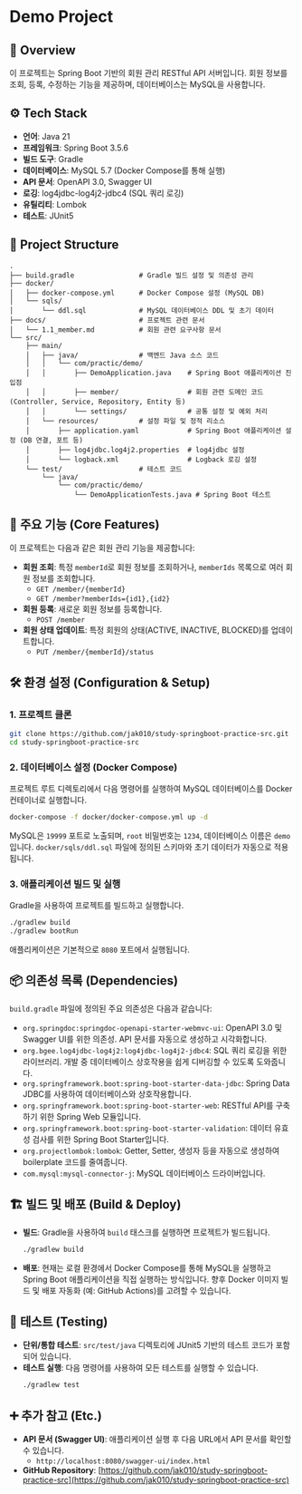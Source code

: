 # Demo Project

## 📖 Overview
이 프로젝트는 Spring Boot 기반의 회원 관리 RESTful API 서버입니다. 회원 정보를 조회, 등록, 수정하는 기능을 제공하며, 데이터베이스는 MySQL을 사용합니다.

## ⚙️ Tech Stack
- **언어**: Java 21
- **프레임워크**: Spring Boot 3.5.6
- **빌드 도구**: Gradle
- **데이터베이스**: MySQL 5.7 (Docker Compose를 통해 실행)
- **API 문서**: OpenAPI 3.0, Swagger UI
- **로깅**: log4jdbc-log4j2-jdbc4 (SQL 쿼리 로깅)
- **유틸리티**: Lombok
- **테스트**: JUnit5

## 📁 Project Structure
```
.
├── build.gradle                # Gradle 빌드 설정 및 의존성 관리
├── docker/
│   ├── docker-compose.yml      # Docker Compose 설정 (MySQL DB)
│   └── sqls/
│       └── ddl.sql             # MySQL 데이터베이스 DDL 및 초기 데이터
├── docs/                       # 프로젝트 관련 문서
│   └── 1.1_member.md           # 회원 관련 요구사항 문서
└── src/
    ├── main/
    │   ├── java/               # 백엔드 Java 소스 코드
    │   │   └── com/practic/demo/
    │   │       ├── DemoApplication.java    # Spring Boot 애플리케이션 진입점
    │   │       ├── member/                 # 회원 관련 도메인 코드 (Controller, Service, Repository, Entity 등)
    │   │       └── settings/               # 공통 설정 및 예외 처리
    │   └── resources/          # 설정 파일 및 정적 리소스
    │       ├── application.yaml            # Spring Boot 애플리케이션 설정 (DB 연결, 포트 등)
    │       ├── log4jdbc.log4j2.properties  # log4jdbc 설정
    │       └── logback.xml                 # Logback 로깅 설정
    └── test/                   # 테스트 코드
        └── java/
            └── com/practic/demo/
                └── DemoApplicationTests.java # Spring Boot 테스트
```

## 🚀 주요 기능 (Core Features)
이 프로젝트는 다음과 같은 회원 관리 기능을 제공합니다:

-   **회원 조회**: 특정 `memberId`로 회원 정보를 조회하거나, `memberIds` 목록으로 여러 회원 정보를 조회합니다.
    -   `GET /member/{memberId}`
    -   `GET /member?memberIds={id1},{id2}`
-   **회원 등록**: 새로운 회원 정보를 등록합니다.
    -   `POST /member`
-   **회원 상태 업데이트**: 특정 회원의 상태(ACTIVE, INACTIVE, BLOCKED)를 업데이트합니다.
    -   `PUT /member/{memberId}/status`

## 🛠️ 환경 설정 (Configuration & Setup)

### 1. 프로젝트 클론
```bash
git clone https://github.com/jak010/study-springboot-practice-src.git
cd study-springboot-practice-src
```

### 2. 데이터베이스 설정 (Docker Compose)
프로젝트 루트 디렉토리에서 다음 명령어를 실행하여 MySQL 데이터베이스를 Docker 컨테이너로 실행합니다.
```bash
docker-compose -f docker/docker-compose.yml up -d
```
MySQL은 `19999` 포트로 노출되며, `root` 비밀번호는 `1234`, 데이터베이스 이름은 `demo`입니다. `docker/sqls/ddl.sql` 파일에 정의된 스키마와 초기 데이터가 자동으로 적용됩니다.

### 3. 애플리케이션 빌드 및 실행
Gradle을 사용하여 프로젝트를 빌드하고 실행합니다.
```bash
./gradlew build
./gradlew bootRun
```
애플리케이션은 기본적으로 `8080` 포트에서 실행됩니다.

## 📦 의존성 목록 (Dependencies)
`build.gradle` 파일에 정의된 주요 의존성은 다음과 같습니다:

-   `org.springdoc:springdoc-openapi-starter-webmvc-ui`: OpenAPI 3.0 및 Swagger UI를 위한 의존성. API 문서를 자동으로 생성하고 시각화합니다.
-   `org.bgee.log4jdbc-log4j2:log4jdbc-log4j2-jdbc4`: SQL 쿼리 로깅을 위한 라이브러리. 개발 중 데이터베이스 상호작용을 쉽게 디버깅할 수 있도록 도와줍니다.
-   `org.springframework.boot:spring-boot-starter-data-jdbc`: Spring Data JDBC를 사용하여 데이터베이스와 상호작용합니다.
-   `org.springframework.boot:spring-boot-starter-web`: RESTful API를 구축하기 위한 Spring Web 모듈입니다.
-   `org.springframework.boot:spring-boot-starter-validation`: 데이터 유효성 검사를 위한 Spring Boot Starter입니다.
-   `org.projectlombok:lombok`: Getter, Setter, 생성자 등을 자동으로 생성하여 boilerplate 코드를 줄여줍니다.
-   `com.mysql:mysql-connector-j`: MySQL 데이터베이스 드라이버입니다.

## 🏗️ 빌드 및 배포 (Build & Deploy)
-   **빌드**: Gradle을 사용하여 `build` 태스크를 실행하면 프로젝트가 빌드됩니다.
    ```bash
    ./gradlew build
    ```
-   **배포**: 현재는 로컬 환경에서 Docker Compose를 통해 MySQL을 실행하고 Spring Boot 애플리케이션을 직접 실행하는 방식입니다. 향후 Docker 이미지 빌드 및 배포 자동화 (예: GitHub Actions)를 고려할 수 있습니다.

## 🧪 테스트 (Testing)
-   **단위/통합 테스트**: `src/test/java` 디렉토리에 JUnit5 기반의 테스트 코드가 포함되어 있습니다.
-   **테스트 실행**: 다음 명령어를 사용하여 모든 테스트를 실행할 수 있습니다.
    ```bash
    ./gradlew test
    ```

## ➕ 추가 참고 (Etc.)
-   **API 문서 (Swagger UI)**: 애플리케이션 실행 후 다음 URL에서 API 문서를 확인할 수 있습니다.
    -   `http://localhost:8080/swagger-ui/index.html`
-   **GitHub Repository**: [https://github.com/jak010/study-springboot-practice-src](https://github.com/jak010/study-springboot-practice-src)
